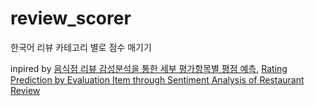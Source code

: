 # review_scorer
한국어 리뷰 카테고리 별로 점수 매기기  

inpired by [음식점 리뷰 감성분석을 통한 세부 평가항목별 평점 예측](https://www.kci.go.kr/kciportal/ci/sereArticleSearch/ciSereArtiView.kci?sereArticleSearchBean.artiId=ART002596643), [Rating Prediction by Evaluation Item through Sentiment Analysis of Restaurant Review](https://www.kci.go.kr/kciportal/ci/sereArticleSearch/ciSereArtiView.kci?sereArticleSearchBean.artiId=ART002596643)
